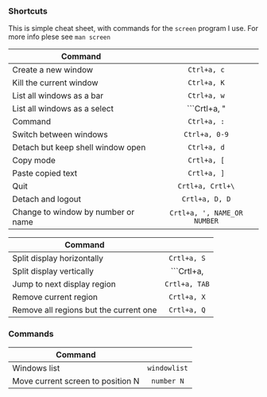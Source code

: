 ### Shortcuts

This is simple cheat sheet, with commands for the `screen` program I use. For more info plese see ```man screen```


| Command                                 |                                    |
| --------------------------------------- |:----------------------------------:|
| Create a new window                     | ```Ctrl+a, c```                    |
| Kill the current window                 | ```Ctrl+a, K```                    |
| List all windows as a bar               | ```Ctrl+a, w```                    |
| List all windows as a select            | ```Crtl+a, "                       |
| Command                                 | ```Ctrl+a, :```                    |
| Switch between windows                  | ```Ctrl+a, 0-9```                  |
| Detach but keep shell window open       | ```Ctrl+a, d```                    |
| Copy mode                               | ```Crtl+a, [```                    |
| Paste copied text                       | ```Crtl+a, ]```                    |
| Quit                                    | ```Crtl+a, Crtl+\```               |
| Detach and logout                       | ```Crtl+a, D, D```                 |
| Change to window by number or name	    | ```Crtl+a, ', NAME_OR NUMBER```    |


| Command                                 |                                    |
| --------------------------------------- |:----------------------------------:|
| Split display horizontally              | ```Crtl+a, S```                    |
| Split display vertically                | ```Crtl+a, |```                    |
| Jump to next display region	            | ```Crtl+a, TAB```                  |
| Remove current region                   | ```Crtl+a, X```                    |
| Remove all regions but the current one  | ```Crtl+a, Q```                    |


### Commands
| Command                                 |                                    |
| --------------------------------------- |:----------------------------------:|
| Windows list                            | ```windowlist```                   |
| Move current screen to position N       | ```number N```                     |
